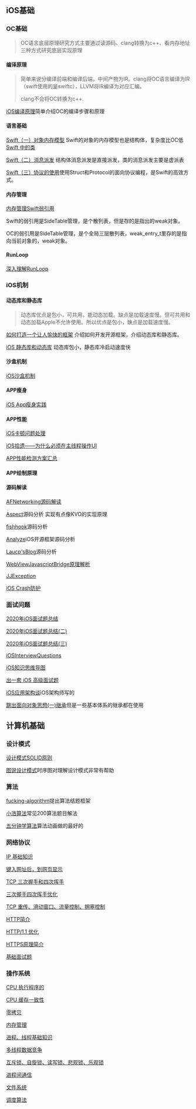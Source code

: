 

## iOS基础

### OC基础

> OC语言底层原理研究方式主要通过读源码、clang转换为c++、看内存地址三种方式研究底层实现原理

#### 编译原理

>简单来说分编译前端和编译后端，中间产物为IR。clang将OC语言编译为IR（swift使用的是swiftc），LLVM将IR编译为对应汇编。
>
>clang不会将OC转换为c++.

[iOS编译原理](https://awanglilong.github.io/2021/04/16/iOScompile/)简单介绍OC的编译步骤和原理

#### 语言基础

[Swift（一）对象内存模型](https://mp.weixin.qq.com/s/zIkB9KnAt1YPWGOOwyqY3Q)  Swift的对象的内存模型也是结构体，复杂度比OC低 [Swift 中的类](https://www.jianshu.com/p/07f7523f2d6d)

[Swift（二）消息派发](https://awanglilong.github.io/2021/04/19/swift-message/)  结构体消息派发是直接派发，类的消息派发主要是虚派表

[Swift（三）协议的使用](https://onevcat.com/2016/11/pop-cocoa-1/#%E9%9D%A2%E5%90%91%E5%AF%B9%E8%B1%A1%E7%BC%96%E7%A8%8B%E7%9A%84%E5%9B%B0%E5%A2%83)使用Struct和Protocol的面向协议编程，是Swift的高效方式。

#### 内存管理

[内存管理Swift弱引用](https://zhuanlan.zhihu.com/p/58179258) 

Swift的弱引用是SideTable管理，是个散列表，但是存的是指出的weak对象。

OC的弱引用是SideTable管理，是个全局三层散列表，weak_entry_t里存的是指向当前对象的，weak对象。

#### RunLoop

[深入理解RunLoop](https://blog.ibireme.com/2015/05/18/runloop/)

### iOS机制

#### 动态库和静态库

>动态库优点是包小，可共用，能动态加载。缺点是加载速度慢。但可共用和动态加载Apple不允许使用。所以优点是包小，缺点是加载速度慢。

[如何打造一个让人愉快的框架](https://onevcat.com/2016/01/create-framework/#cocoa-touch-framework) 介绍如何开发开源框架，介绍动态库和静态库。

[iOS 静态库和动态库](https://www.cnblogs.com/dins/p/ios-jing-tai-ku-he-dong-tai-ku.html) 动态库包小，静态库冷启动速度快

#### 沙盒机制

[iOS沙盒机制](https://zhuyunsun.github.io/2020/04/21/iOS%E6%B2%99%E7%9B%92%E6%9C%BA%E5%88%B6/)

#### APP瘦身

[iOS App瘦身实践](https://mp.weixin.qq.com/s/xzlFQJ2b-rrw5QIszSLXXQ)

#### APP性能

[iOS卡顿问题处理](https://blog.ibireme.com/2015/11/12/smooth_user_interfaces_for_ios/)

[iOS拾遗——为什么必须在主线程操作UI](https://juejin.cn/post/6844903763011076110)

[APP性能检测方案汇总](https://www.jianshu.com/p/95df83780c8f)

#### APP绘制原理



#### 源码解读

[AFNetworking源码解读](https://awanglilong.github.io/2021/04/21/AFNetworking-code-read/)

[Aspect](https://halfrost.com/ios_aspect/#toc-17)源码分析  实现有点像KVO的实现原理

[fishhook](https://juejin.cn/post/6844904175625568270)源码分析

[Analyze](https://github.com/draveness/analyze)iOS开源框架源码分析

[Laucp'sBlog](https://chipengliu.github.io/)源码分析

[WebViewJavascriptBridge原理解析](https://www.jianshu.com/p/d45ce14278c7)

[JJException](https://github.com/jezzmemo/JJException)

[iOS Crash防护](https://juejin.cn/post/6874435201632583694)

### 面试问题

[2020年iOS面试题总结](https://www.xuebaonline.com/2020%E5%B9%B4iOS%E9%9D%A2%E8%AF%95%E9%A2%98%E6%80%BB%E7%BB%93(%E4%B8%80)/)

[2020年iOS面试题总结(二)](https://www.xuebaonline.com/2020%E5%B9%B4iOS%E9%9D%A2%E8%AF%95%E9%A2%98%E6%80%BB%E7%BB%93(%E4%BA%8C)/)

[2020年iOS面试题总结(三)](https://www.xuebaonline.com/2020%E5%B9%B4iOS%E9%9D%A2%E8%AF%95%E9%A2%98%E6%80%BB%E7%BB%93(%E4%B8%89)/)

[iOSInterviewQuestions](https://github.com/ChenYilong/iOSInterviewQuestions)

[iOS知识思维导图](https://github.com/MisterBooo/ReadyForBAT)

[出一套 iOS 高级面试题](https://juejin.cn/post/6844903645243260941#heading-2)

[iOS应用架构谈](https://casatwy.com/iosying-yong-jia-gou-tan-kai-pian.html)iOS架构师写的

[跳出面向对象思想(一)继承](https://casatwy.com/tiao-chu-mian-xiang-dui-xiang-si-xiang-yi-ji-cheng.html)但是一些基本体系的继承都在使用

## 计算机基础

### 设计模式

[设计模式SOLID原则](https://segmentfault.com/a/1190000023114300)

[图说设计模式](https://design-patterns.readthedocs.io/zh_CN/latest/)时序图对理解设计模式非常有帮助

### 算法

[fucking-algorithm](https://github.com/labuladong/fucking-algorithm)提出算法结题框架

[小浩算法](https://www.geekxh.com/)常见200算法题目解法

[五分钟学算法](https://www.cxyxiaowu.com/)算法动画做的最好的

### 网络协议

[IP 基础知识](https://www.cnblogs.com/xiaolincoding/p/12830287.html)

[键入网址后，到网页显示](https://www.cnblogs.com/xiaolincoding/p/12508499.html)

[TCP 三次握手和四次挥手](https://www.cnblogs.com/xiaolincoding/p/12638546.html)

[三次握手四次挥手优化](https://www.cnblogs.com/xiaolincoding/p/13067971.html)

[TCP 重传、滑动窗口、流量控制、拥塞控制](https://www.cnblogs.com/xiaolincoding/p/12732052.html)

[HTTP简介](https://www.cnblogs.com/xiaolincoding/p/12442435.html)

[HTTP/1.1 优化](https://www.cnblogs.com/xiaolincoding/p/14442218.html)

[HTTPS原理简介](https://www.cnblogs.com/xiaolincoding/p/14274353.html)

[基础面试题](https://github.com/wolverinn/Waking-Up)

### 操作系统

[CPU 执行程序的](https://www.cnblogs.com/xiaolincoding/p/13796525.html)

[CPU 缓存一致性](https://www.cnblogs.com/xiaolincoding/p/13886559.html)

[零拷贝](https://www.cnblogs.com/xiaolincoding/p/13719610.html)

[内存管理](https://www.cnblogs.com/xiaolincoding/p/13213699.html)

[进程、线程基础知识](https://www.cnblogs.com/xiaolincoding/p/13289992.html)

[多线程数据竞争](https://www.cnblogs.com/xiaolincoding/p/13346658.html)

[互斥锁、自旋锁、读写锁、悲观锁、乐观锁](https://www.cnblogs.com/xiaolincoding/p/13675202.html)

[进程间通信](https://www.cnblogs.com/xiaolincoding/p/13402297.html)

[文件系统](https://www.cnblogs.com/xiaolincoding/p/13499209.html)

[调度算法](https://www.cnblogs.com/xiaolincoding/p/13631224.html)

